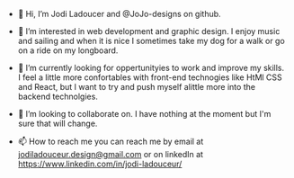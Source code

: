 - 👋 Hi, I’m Jodi Ladoucer and @JoJo-designs on github.

- 👀 I’m interested in web development and graphic design. I enjoy music and sailing and when it is nice I sometimes take my dog for a walk or go on a ride on my longboard. 

- 🌱 I’m currently looking for oppertunityies to work and improve my skills. I feel a little more confortables with front-end technogies like HtMl CSS and React, but I want to try and push myself alittle more into the backend technolgies.

- 💞️ I’m looking to collaborate on. I have nothing at the moment but I'm sure that will change.

- 📫 How to reach me you can reach me by email at jodiladouceur.design@gmail.com or on linkedIn at https://www.linkedin.com/in/jodi-ladouceur/

<!---
JoJo-designs/JoJo-designs is a ✨ special ✨ repository because its `README.md` (this file) appears on your GitHub profile.
You can click the Preview link to take a look at your changes.
--->
